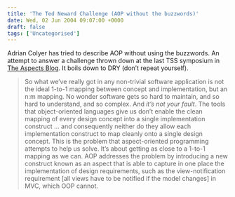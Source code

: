 ```yaml
---
title: 'The Ted Neward Challenge (AOP without the buzzwords)'
date: Wed, 02 Jun 2004 09:07:00 +0000
draft: false
tags: ['Uncategorised']
---
```


Adrian Colyer has tried to describe AOP without using the buzzwords. An attempt to answer a challenge thrown down at the last TSS symposium in [The Aspects Blog](http://jroller.com/page/colyer/20040531#the_ted_neward_challenge_aop). It boils down to DRY (don’t repeat yourself).

> So what we’ve really got in any non-trivial software application is not the ideal 1-to-1 mapping between concept and implementation, but an n:m mapping. No wonder software gets so hard to maintain, and so hard to understand, and so complex. And _it’s not your fault_. The tools that object-oriented languages give us don’t enable the clean mapping of every design concept into a single implementation construct … and consequently neither do they allow each implementation construct to map cleanly onto a single design concept. This is the problem that aspect-oriented programming attempts to help us solve. It’s about getting as close to a 1-to-1 mapping as we can. AOP addresses the problem by introducing a new construct known as an aspect that is able to capture in one place the implementation of design requirements, such as the view-notification requirement \[all views have to be notified if the model changes\] in MVC, which OOP cannot.